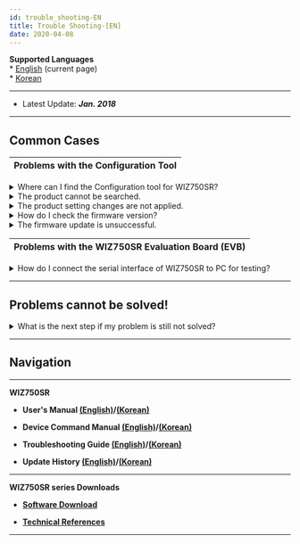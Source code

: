 ```yaml
---
id: trouble_shooting-EN
title: Trouble Shooting-[EN]
date: 2020-04-08
---
```


**Supported Languages**  
\* [English](trouble_shooting-EN) (current page)  
\* [Korean](trouble_shooting-KO)

-----

  - Latest Update: ***Jan. 2018***

-----

## Common Cases

| Problems with the Configuration Tool |
| ------------------------------------ |

<details>
<summary>Where can I find the Configuration tool for WIZ750SR?</summary>

- WIZ750SR is a product designed to be compatible with WIZ107/108SR.
  Thus there is not a separate Configuration tool exclusively for
  WIZ750SR and users should use the WIZ107/107SR Configuration tool.

- The latest version Configuration tool can be downloaded at this [download page](download).

</details>

<details>
 <summary>The product cannot be searched.</summary>

  - Check the power and Ethernet cable’s connection first.

  - Check if the ping request from PC to module is successful.
      - When using Windows
        1.  Run \> Enter 'cmd' (windows command line)
        2.  ping 192.168.xxx.xxx (enter the allocated IP address)
        3.  Check response

|                                                         |
| ------------------------------------------------------- |
| <a target="_blank" href={require("/img/products/wiz750sr/troubleshooting/windows_cmd.png").default}><img src={require("/img/products/wiz750sr/troubleshooting/windows_cmd.png").default} alt=""/></a> |
| Entering 'cmd' command on Windows Run                   |

|                                                            |
| ---------------------------------------------------------- |
| <a target="_blank" href={require("/img/products/wiz750sr/troubleshooting/ping_success_0.png").default}><img src={require("/img/products/wiz750sr/troubleshooting/ping_success_0.png").default} alt=""/></a> |
| Ping request / reply success                               |

|                                                           |
| --------------------------------------------------------- |
| <a target="_blank" href={require("/img/products/wiz750sr/troubleshooting/ping_failed_0.png").default}><img src={require("/img/products/wiz750sr/troubleshooting/ping_failed_0.png").default} alt=""/></a> |
| Ping request / reply failed                               |

  - Use **UDP broadcast, port 50001** in order to use the UDP
    Search from the configuration tool of WIZ750SR. Please test after
    closing the **OS firewall and virus programs**. 

  - If there is a problem with the UDP port, users can change the OS
    inbound / outbound port settings to open the Search & firmware
    update port (UDP/TCP 50001, TCP 50002).

  - If multiple network adaptors are used, an error can occur in sending
    the packet in the correct order of the network interface Metric.
    Deactivate all other adaptors except the one that is used for OS
    setting in order to test again.
      - This problem can occur because of the virtual Ethernet adaptor,
        which is used for the networking of Virtual Machines like VMware
        or Virtual Box is used.

</details>

<details>
<summary>The product setting changes are not applied.</summary>

  - Click the ‘Setting’ icon from the Configuration tool after changing
    the product setting; then the product will restart and the changes
    will be applied.

|                                                       |
| ----------------------------------------------------- |
| <a target="_blank" href={require("/img/products/wiz750sr/gettingstarted/configtool.png").default}><img src={require("/img/products/wiz750sr/gettingstarted/configtool.png").default} alt=""/></a> |
| WIZ107/108SR & **WIZ750SR** Configuration Tool        |

</details>

<details>
<summary>How do I check the firmware version?</summary>

1.  Click 'Search' and click the \[+\] MAC address to check the product information
2.  Check the ‘Firmware version' 

  - User can check the latest firmware version at the [product update history page](series_update_history-EN) and [download page](download).

</details>

<details>
<summary>The firmware update is unsuccessful.</summary>

  - WIZ750SR has an internal TCP server for firmware updates.
      - TCP port number: 50002

  - Check if the ping request from PC to module is successful.
      - When using Windows
        1.  Run \> Enter 'cmd' (windows command line)
        2.  ping 192.168.xxx.xxx (enter the allocated IP address)
        3.  Check response

|                                                         |
| ------------------------------------------------------- |
| <a target="_blank" href={require("/img/products/wiz750sr/troubleshooting/windows_cmd.png").default}><img src={require("/img/products/wiz750sr/troubleshooting/windows_cmd.png").default} alt=""/></a> |
| Entering 'cmd' command on Windows Run                   |

|                                                            |
| ---------------------------------------------------------- |
| <a target="_blank" href={require("/img/products/wiz750sr/troubleshooting/ping_success_0.png").default}><img src={require("/img/products/wiz750sr/troubleshooting/ping_success_0.png").default} alt=""/></a> |
| Ping request / reply success                               |

|                                                           |
| --------------------------------------------------------- |
| <a target="_blank" href={require("/img/products/wiz750sr/troubleshooting/ping_failed_0.png").default}><img src={require("/img/products/wiz750sr/troubleshooting/ping_failed_0.png").default} alt=""/></a> |
| Ping request / reply failed                               |

  - The IP WIZ750SR and IP of the PC running the configuration tool must
    be identical in order to update the firmware.
      - In **DHCP mode** (automatic IP allocation), the PC and WIZ750Sr
        must have the same router allocate IP.
      - In **Static mode** (manual IP allocation), set as shown below.
          - 예) Product IP address: 192.168.11.2
          - 예) PC IP address: 192.168.11.3 (Same Class C private IPv4
            address range, Different IP address)

</details>

| Problems with the WIZ750SR Evaluation Board (EVB) |
| ------------------------------------------------- |

<details>
<summary>How do I connect the serial interface of WIZ750SR to PC for testing?</summary>

- There are two versions of the WIZ750SR evaluation board, RS-232/TTL & RS-422/485, and each is composed of a different serial interface connector.

- The **DB9 connector** is provided with the **RS-232/TTL version**; users can connect it to the serial port of the PC or use it with a RS-232 to USB convertor (available at Amazon).

- The **terminal block interface** is provided with the **RS-422/485 version**; this is used to connect to the user’s serial device. If the user wishes to connect with the PC, an RS-422/485 to USB connector (available at Amazon) is needed.

</details>

-----

## Problems cannot be solved\!


<details>
<summary>What is the next step if my problem is still not solved?</summary>

  - Users can ask questions at the [WIZnet
    Forum](https://forum.wiznet.io/).
      - <https://forum.wiznet.io/>

  - All WIZnet products have a **warranty of 1 year from the purchase
    date**.
  - Contact the person you purchased the product from and request a
    **RMA**.

</details>

-----

## Navigation

-----

 **WIZ750SR** 

  - **User's Manual [(English)](users_manual-EN)/[(Korean)](users_manual-KO)** 
  
  - **Device Command Manual [(English)](Command_Manual-EN)/[(Korean)](Command_Manual-KO)**
  
  - **Troubleshooting Guide [(English)](Trouble_Shooting-EN)/[(Korean)](Trouble_Shooting-KO)**
  
  - **Update History [(English)](Series_Update_History-EN)/[(Korean)](Series_Update_History-KO)**
  
-----

**WIZ750SR series Downloads** 

  - **[Software Download](Download)**

  - **[Technical References](Technical_References)**

-----

